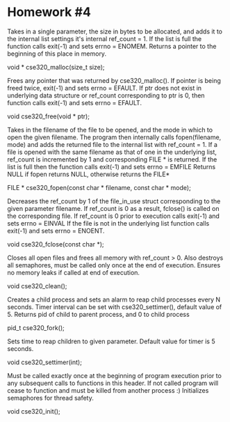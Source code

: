 # Homework #4


Takes in a single parameter, the size in bytes to be allocated, and adds it to the internal list
settings it's internal ref_count = 1.
If the list is full the function calls exit(-1) and sets errno = ENOMEM.
Returns a pointer to the beginning of this place in memory.

void * 	cse320_malloc(size_t size);

Frees any pointer that was returned by cse320_malloc().
If pointer is being freed twice, exit(-1) and sets errno = EFAULT.
If ptr does not exist in underlying data structure or ref_count corresponding to ptr
is 0, then function calls exit(-1) and sets errno = EFAULT.

void 	cse320_free(void * ptr);	

Takes in the filename of the file to be opened, and the mode in which to open the given filename.
The program then internally calls fopen(filename, mode) and adds the returned file to the internal list with ref_count = 1.
If a file is opened with the same filename as that of one in the underlying list, ref_count is incremented by 1 and corresponding
FILE * is returned.
If the list is full then the function calls exit(-1) and sets errno = EMFILE
Returns NULL if fopen returns NULL, otherwise returns the FILE*

FILE * 	cse320_fopen(const char * filename, const char * mode);

Decreases the ref_count by 1 of the file_in_use struct corresponding to the given parameter filename.
If ref_count is 0 as a result, fclose() is called on the corresponding file.
If ref_count is 0 prior to execution calls exit(-1) and sets errno = EINVAL
If the file is not in the underlying list function calls exit(-1) and sets errno = ENOENT.

void 	cse320_fclose(const char *);

Closes all open files and frees all memory with ref_count > 0. Also destroys all semaphores, must be called
only once at the end of execution.
Ensures no memory leaks if called at end of execution.

void	cse320_clean();

Creates a child process and sets an alarm to reap child processes every N seconds.
Timer interval can be set with cse320_settimer(), default value of 5.
Returns pid of child to parent process, and 0 to child process

pid_t	cse320_fork();

Sets time to reap children to given parameter.
Default value for timer is 5 seconds.

void	cse320_settimer(int);

Must be called exactly once at the beginning of program execution prior to any subsequent
calls to functions in this header. If not called program will cease to 
function and must be killed from another process :)
Initializes semaphores for thread safety.

void	cse320_init();
